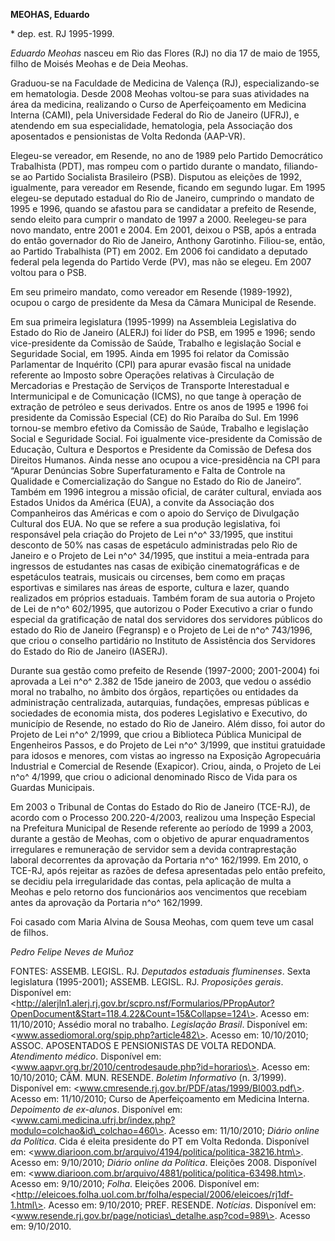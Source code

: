 **MEOHAS, Eduardo**

\* dep. est. RJ 1995-1999.

*Eduardo Meohas* nasceu em Rio das Flores (RJ) no dia 17 de maio de
1955, filho de Moisés Meohas e de Deia Meohas.

Graduou-se na Faculdade de Medicina de Valença (RJ), especializando-se
em hematologia. Desde 2008 Meohas voltou-se para suas atividades na área
da medicina, realizando o Curso de Aperfeiçoamento em Medicina Interna
(CAMI), pela Universidade Federal do Rio de Janeiro (UFRJ), e atendendo
em sua especialidade, hematologia, pela Associação dos aposentados e
pensionistas de Volta Redonda (AAP-VR).

Elegeu-se vereador, em Resende, no ano de 1989 pelo Partido Democrático
Trabalhista (PDT), mas rompeu com o partido durante o mandato,
filiando-se ao Partido Socialista Brasileiro (PSB). Disputou as eleições
de 1992, igualmente, para vereador em Resende, ficando em segundo lugar.
Em 1995 elegeu-se deputado estadual do Rio de Janeiro, cumprindo o
mandato de 1995 e 1996, quando se afastou para se candidatar a prefeito
de Resende, sendo eleito para cumprir o mandato de 1997 a 2000.
Reelegeu-se para novo mandato, entre 2001 e 2004. Em 2001, deixou o PSB,
após a entrada do então governador do Rio de Janeiro, Anthony Garotinho.
Filiou-se, então, ao Partido Trabalhista (PT) em 2002. Em 2006 foi
candidato a deputado federal pela legenda do Partido Verde (PV), mas não
se elegeu. Em 2007 voltou para o PSB.

Em seu primeiro mandato, como vereador em Resende (1989-1992), ocupou o
cargo de presidente da Mesa da Câmara Municipal de Resende.

Em sua primeira legislatura (1995-1999) na Assembleia Legislativa do
Estado do Rio de Janeiro (ALERJ) foi líder do PSB, em 1995 e 1996; sendo
vice-presidente da Comissão de Saúde, Trabalho e legislação Social e
Seguridade Social, em 1995. Ainda em 1995 foi relator da Comissão
Parlamentar de Inquérito (CPI) para apurar evasão fiscal na unidade
referente ao Imposto sobre Operações relativas à Circulação de
Mercadorias e Prestação de Serviços de Transporte Interestadual e
Intermunicipal e de Comunicação (ICMS), no que tange à operação de
extração de petróleo e seus derivados. Entre os anos de 1995 e 1996 foi
presidente da Comissão Especial (CE) do Rio Paraíba do Sul. Em 1996
tornou-se membro efetivo da Comissão de Saúde, Trabalho e legislação
Social e Seguridade Social. Foi igualmente vice-presidente da Comissão
de Educação, Cultura e Desportos e Presidente da Comissão de Defesa dos
Direitos Humanos. Ainda nesse ano ocupou a vice-presidência na CPI para
“Apurar Denúncias Sobre Superfaturamento e Falta de Controle na
Qualidade e Comercialização do Sangue no Estado do Rio de Janeiro”.
Também em 1996 integrou a missão oficial, de caráter cultural, enviada
aos Estados Unidos da América (EUA), a convite da Associação dos
Companheiros das Américas e com o apoio do Serviço de Divulgação
Cultural dos EUA. No que se refere a sua produção legislativa, foi
responsável pela criação do Projeto de Lei n^o^ 33/1995, que institui
desconto de 50% nas casas de espetáculo administradas pelo Rio de
Janeiro e o Projeto de Lei n^o^ 34/1995, que institui a meia-entrada
para ingressos de estudantes nas casas de exibição cinematográficas e de
espetáculos teatrais, musicais ou circenses, bem como em praças
esportivas e similares nas áreas de esporte, cultura e lazer, quando
realizados em próprios estaduais. Também foram de sua autoria o Projeto
de Lei de n^o^ 602/1995, que autorizou o Poder Executivo a criar o fundo
especial da gratificação de natal dos servidores dos servidores públicos
do estado do Rio de Janeiro (Fegransp) e o Projeto de Lei de n^o^
743/1996, que criou o conselho partidário no Instituto de Assistência
dos Servidores do Estado do Rio de Janeiro (IASERJ).

Durante sua gestão como prefeito de Resende (1997-2000; 2001-2004) foi
aprovada a Lei n^o^ 2.382 de 15de janeiro de 2003, que vedou o assédio
moral no trabalho, no âmbito dos órgãos, repartições ou entidades da
administração centralizada, autarquias, fundações, empresas públicas e
sociedades de economia mista, dos poderes Legislativo e Executivo, do
município de Resende, no estado do Rio de Janeiro. Além disso, foi autor
do Projeto de Lei n^o^ 2/1999, que criou a Biblioteca Pública Municipal
de Engenheiros Passos, e do Projeto de Lei n^o^ 3/1999, que institui
gratuidade para idosos e menores, com vistas ao ingresso na Exposição
Agropecuária Industrial e Comercial de Resende (Exapicor). Criou, ainda,
o Projeto de Lei n^o^ 4/1999, que criou o adicional denominado Risco de
Vida para os Guardas Municipais.

Em 2003 o Tribunal de Contas do Estado do Rio de Janeiro (TCE-RJ), de
acordo com o Processo 200.220-4/2003, realizou uma Inspeção Especial na
Prefeitura Municipal de Resende referente ao período de 1999 a 2003,
durante a gestão de Meohas, com o objetivo de apurar enquadramentos
irregulares e remuneração de servidor sem a devida contraprestação
laboral decorrentes da aprovação da Portaria n^o^ 162/1999. Em 2010, o
TCE-RJ, após rejeitar as razões de defesa apresentadas pelo então
prefeito, se decidiu pela irregularidade das contas, pela aplicação de
multa a Meohas e pelo retorno dos funcionários aos vencimentos que
recebiam antes da aprovação da Portaria n^o^ 162/1999.

Foi casado com Maria Alvina de Sousa Meohas, com quem teve um casal de
filhos.

*Pedro Felipe Neves de Muñoz*

FONTES: ASSEMB. LEGISL. RJ. *Deputados estaduais fluminenses*. Sexta
legislatura (1995-2001); ASSEMB. LEGISL. RJ. *Proposições gerais*.
Disponível em:
\<http://alerjln1.alerj.rj.gov.br/scpro.nsf/Formularios/PPropAutor?OpenDocument&Start=118.4.22&Count=15&Collapse=124\>.
Acesso em: 11/10/2010; Assédio moral no trabalho. *Legislação Brasil*.
Disponível em: \<www.assediomoral.org/spip.php?article482\>. Acesso em:
10/10/2010; ASSOC. APOSENTADOS E PENSIONISTAS DE VOLTA REDONDA.
*Atendimento médico*. Disponível em:
\<www.aapvr.org.br/2010/centrodesaude.php?id=horarios\>. Acesso em:
10/10/2010; CÂM. MUN. RESENDE. *Boletim Informativo* (n. 3/1999).
Disponível em: \<www.cmresende.rj.gov.br/PDF/atas/1999/BI003.pdf\>.
Acesso em: 11/10/2010; Curso de Aperfeiçoamento em Medicina Interna.
*Depoimento de ex-alunos*. Disponível em:
\<www.cami.medicina.ufrj.br/index.php?modulo=colchao&id\_colchao=460\>.
Acesso em: 11/10/2010; *Diário online da Política*. Cida é eleita
presidente do PT em Volta Redonda. Disponível em:
\<www.diarioon.com.br/arquivo/4194/politica/politica-38216.htm\>. Acesso
em: 9/10/2010; *Diário online da Política*. Eleições 2008. Disponível
em: \<www.diarioon.com.br/arquivo/4881/politica/politica-63498.htm\>.
Acesso em: 9/10/2010; *Folha*. Eleições 2006. Disponível em:
\<http://eleicoes.folha.uol.com.br/folha/especial/2006/eleicoes/rj1df-1.html\>.
Acesso em: 9/10/2010; PREF. RESENDE. *Notícias*. Disponível em:
\<www.resende.rj.gov.br/page/noticias\_detalhe.asp?cod=989\>. Acesso em:
9/10/2010.
